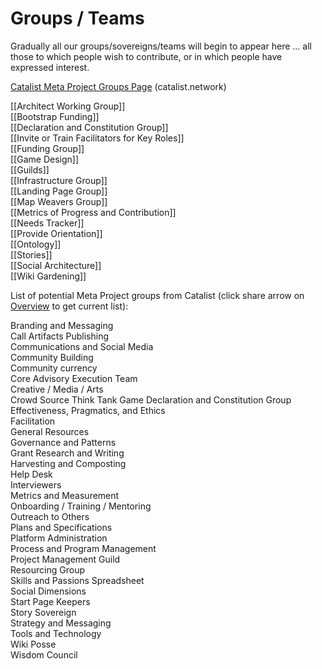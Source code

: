 # Groups / Teams
Gradually all our groups/sovereigns/teams will begin to appear here ... all those to which people wish to contribute, or in which people have expressed interest.

[Catalist Meta Project Groups Page](https://www.catalist.network/group-public/lionsberg-meta-project?tab=Groups) (catalist.network) 

[[Architect Working Group]]  
[[Bootstrap Funding]]  
[[Declaration and Constitution Group]]  
[[Invite or Train Facilitators for Key Roles]]  
[[Funding Group]]  
[[Game Design]]  
[[Guilds]]  
[[Infrastructure Group]]  
[[Landing Page Group]]  
[[Map Weavers Group]]  
[[Metrics of Progress and Contribution]]  
[[Needs Tracker]]  
[[Provide Orientation]]  
[[Ontology]]  
[[Stories]]  
[[Social Architecture]]  
[[Wiki Gardening]]  

List of potential Meta Project groups from Catalist (click share arrow on [Overview](https://www.catalist.network/group/lionsberg-meta-project?tab=Overview) to get current list):

Branding and Messaging  
Call Artifacts Publishing  
Communications and Social Media  
Community Building  
Community currency  
Core Advisory Execution Team  
Creative / Media / Arts  
Crowd Source Think Tank Game
Declaration and Constitution Group  
Effectiveness, Pragmatics, and Ethics  
Facilitation  
General Resources  
Governance and Patterns  
Grant Research and Writing  
Harvesting and Composting  
Help Desk  
Interviewers  
Metrics and Measurement  
Onboarding / Training / Mentoring  
Outreach to Others  
Plans and Specifications  
Platform Administration  
Process and Program Management  
Project Management Guild  
Resourcing Group  
Skills and Passions Spreadsheet  
Social Dimensions  
Start Page Keepers  
Story Sovereign  
Strategy and Messaging  
Tools and Technology  
Wiki Posse  
Wisdom Council  
